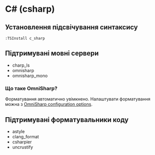 # C# (csharp)

## Установлення підсвічування синтаксису

```vim
:TSInstall c_sharp
```

## Підтримувані мовні сервери

- charp_ls
- omnisharp
- omnisharp_mono

### Що таке OmniSharp?

Форматування автоматично увімкнено. Налаштувати форматування можна з [OmniSharp
configuration options](https://github.com/OmniSharp/omnisharp-roslyn/wiki/Configuration-Options).

## Підтримувані форматувальники коду

- astyle
- clang_format
- csharpier
- uncrustify
